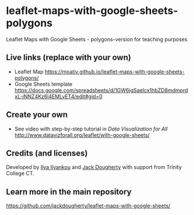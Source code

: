 # leaflet-maps-with-google-sheets-polygons
Leaflet Maps with Google Sheets - polygons-version for teaching purposes

## Live links (replace with your own)
- Leaflet Map https://moativ.github.io/leaflet-maps-with-google-sheets-polygons/
- Google Sheets template https://docs.google.com/spreadsheets/d/1GW6jgSaeIcx1hbZD8mdmprdxL-iNNZ4Kz6l4EMLvET4/edit#gid=0

## Create your own
- See video with step-by-step tutorial in *Data Visualization for All* http://www.datavizforall.org/leaflet/with-google-sheets/

## Credits (and licenses)
Developed by [Ilya Ilyankou](https://github.com/ilyankou) and [Jack Dougherty](https://github.com/jackdougherty) with support from Trinity College CT.

## Learn more in the main repository
https://github.com/jackdougherty/leaflet-maps-with-google-sheets/
